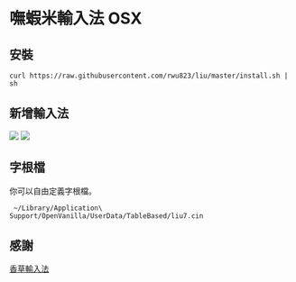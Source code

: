 # 嘸蝦米輸入法 OSX

## 安裝
    curl https://raw.githubusercontent.com/rwu823/liu/master/install.sh | sh

## 新增輸入法
![](https://raw.githubusercontent.com/rwu823/liu/master/screens/1.png)
![](https://raw.githubusercontent.com/rwu823/liu/master/screens/2.png)

## 字根檔
你可以自由定義字根檔。

` ~/Library/Application\ Support/OpenVanilla/UserData/TableBased/liu7.cin`

## 感謝
[香草輸入法](https://openvanilla.org/)
